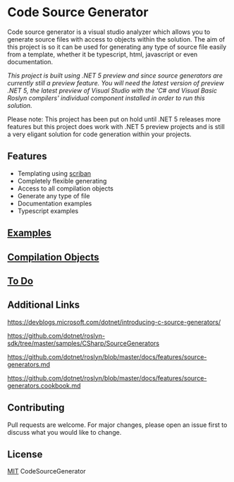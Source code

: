 # Code Source Generator

Code source generator is a visual studio analyzer which allows you to generate source files with access to objects within the solution. The aim of this project is so it can be used for generating any type of source file easily from a template, whether it be typescript, html, javascript or even documentation.

*This project is built using .NET 5 preview and since source generators are currently still a preview feature. You will need the latest version of preview .NET 5, the latest preview of Visual Studio with the 'C# and Visual Basic Roslyn compilers' individual component installed in order to run this solution.*

Please note:
This project has been put on hold until .NET 5 releases more features but this project does work with .NET 5 preview projects and is still a very eligant solution for code generation within your projects.

## Features

- Templating using [scriban](https://github.com/lunet-io/scriban/)
- Completely flexible generating
- Access to all compilation objects
- Generate any type of file
- Documentation examples
- Typescript examples

## [Examples](https://github.com/JoshDiDuca/CodeSourceGenerator/tree/master/examples)
## [Compilation Objects](https://github.com/JoshDiDuca/CodeSourceGenerator/master/OBJECTS.md)
## [To Do](https://github.com/JoshDiDuca/CodeSourceGenerator/blob/master/TODO.md)

## Additional Links

https://devblogs.microsoft.com/dotnet/introducing-c-source-generators/

https://github.com/dotnet/roslyn-sdk/tree/master/samples/CSharp/SourceGenerators

https://github.com/dotnet/roslyn/blob/master/docs/features/source-generators.md

https://github.com/dotnet/roslyn/blob/master/docs/features/source-generators.cookbook.md

## Contributing
Pull requests are welcome. For major changes, please open an issue first to discuss what you would like to change.

## License
[MIT](https://choosealicense.com/licenses/mit/)
CodeSourceGenerator
